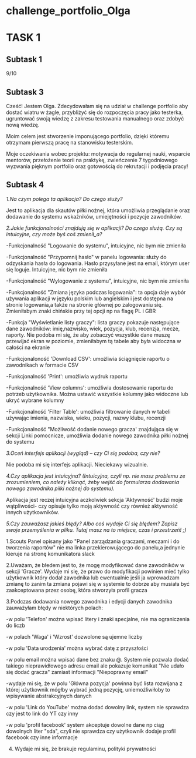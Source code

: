# challenge_portfolio_Olga

# TASK 1

## Subtask 1
9/10

## Subtask 3
Cześć! Jestem Olga. Zdecydowałam się na udział w challenge portfolio aby dostać wiatru w żagle, przybliżyć się do rozpoczęcia pracy jako testerka, ugruntować swoją wiedzę z zakresu testowania manualnego oraz zdobyć nową wiedzę.

Moim celem jest stworzenie imponującego portfolio, dzięki któremu otrzymam pierwszą pracę na stanowisku testerskim.

Moje oczekiwania wobec projektu: motywacja do regularnej nauki, wsparcie mentorów, przełożenie teorii na praktykę, zwieńczenie 7 tygodniowego wyzwania pięknym portfolio oraz gotowością do rekrutacji i podjęcia pracy!

## Subtask 4
*1.Na czym polega ta aplikacja? Do czego służy?*

  Jest to aplikacja dla skautów piłki nożnej, która umożliwia przeglądanie oraz dodawanie do systemu wskaźników, umiejętności i pozycje zawodników.
  

*2.Jakie funkcjonalności znajdują się w aplikacji? Do czego służą. Czy są intuicyjne, czy może byś coś zmienił_a?*

-Funkcjonalność "Logowanie do systemu", intuicyjne, nic bym nie zmieniła

-Funkcjonalność "Przypomnij hasło" w panelu logowania: służy do odzyskania hasła do logowania. Hasło przysyłane jest na email, którym user się loguje. Intuicyjne, nic bym nie zmieniła

-Funkcjonalność "Wylogowanie z systemu", intuicyjne, nic bym nie zmieniła

-Funkcjonalność "Zmiana języka podczas logowania": ta opcja daje wybór używania aplikacji w języku polskim lub angielskim i jest dostępna na stronie logowania,a także na stronie głównej po zalogowaniu się. Zmieniłabym znaki chińskie przy tej opcji np na flagę PL i GBR

-Funkcja "Wyświetlanie listy graczy": lista graczy pokazuje następujące dane zawodników: imię,nazwisko, wiek, pozycja, klub, recenzja, mecze, raporty. Nie podoba mi się, że aby zobaczyć wszystkie dane muszę przewijać ekran w poziomie, zmieniłabym tą tabele aby była widoczna w całości na ekranie

-Funkcjonaloność 'Download CSV': umożliwia ściągnięcie raportu o zawodnikach w formacie CSV

-Funkcjonalność 'Print': umożliwia wydruk raportu

-Funkcjonalność 'View columns': umożliwia dostosowanie raportu do potrzeb użytkownika. Można ustawić wszystkie kolumny jako widoczne lub ukryć wybrane kolumny

-Funkcjonalność 'Filter Table': umożliwia filtrowanie danych w tabeli używając imienia, nazwiska, wieku, pozycji, nazwy klubu, recenzji

-Funkcjonalność "Możliwość dodanie nowego gracza' znajdująca się w sekcji Linki pomocnicze, umożliwia dodanie nowego zawodnika piłki nożnej do systemu


*3.Oceń interfejs aplikacji (wygląd) – czy Ci się podoba, czy nie?*

Nie podoba mi się interfejs aplikacji. Nieciekawy wizualnie.


*4.Czy aplikacja jest intuicyjna? (Intuicyjna, czyli np. nie masz problemu ze zrozumieniem, co należy kliknąć, żeby wejść do formularza dodawania nowego zawodnika piłki nożnej do systemu).*

Aplikacja jest reczej intuicyjna aczkolwiek sekcja 'Aktywność' budzi moje wątpliwości- czy opisuje tylko moją aktywność czy również aktywność innych użytkowników.


*5.Czy zauważasz jakieś błędy? Albo coś wydaje Ci się błędem? Zapisz swoje przemyślenia w pliku. Tutaj masz na to miejsce, czas i przestrzeń! ;)*

1.Scouts Panel  opisany jako "Panel zarządzania graczami, meczami i do tworzenia raportów" nie ma linka przekierowującego do panelu,a jednynie kieruje na stronę komunikatora slack

2.Uważam, że błedem jest to, że mogę modyfikować dane zawodników w sekcji 'Gracze'. Wydaje mi się, że prawo do modyfikacji powinien mieć tylko użytkownik który dodał zawodnika lub ewentualnie jeśli ja wprowadzam zmianę to zanim ta zmiana pojawi się w systemie to dobrze aby musiała być zaakceptowana przez osobę, która stworzyła profil gracza
  
3.Podczas dodawania nowego zawodnika i edycji danych zawodnika zauważyłam błędy w niektórych polach:
   
-w polu 'Telefon' można wpisać litery i znaki specjalne, nie ma ograniczenia do liczb

-w polach 'Waga' i 'Wzrost' dozwolone są ujemne liczby

-w polu 'Data urodzenia' można wybrać datę z przyszłości

-w polu email można wpisać dane bez znaku @. System nie pozwala dodać takiego nieprawidłowego adresu email ale pokazuje komunikat "Nie udało się dodać gracza" zamiast informacji "Niepoprawny email"

-wydaje mi się, że w polu 'Główna pozycja' powinna być lista rozwijana z której użytkownik mógłby wybrać jedną pozycję, uniemożliwiłoby to wpisywanie abstrakcyjnych danych

-w polu 'Link do YouTube' można dodać dowolny link, system nie sprawdza czy jest to link do YT czy inny

-w polu 'profil facebook' system akceptuje dowolne dane np ciąg dowolnych liter "sda", czyli nie sprawdza czy użytkownik dodaje profil facebook czy inne informacje 

4. Wydaje mi się, że brakuje regulaminu, polityki prywatności

